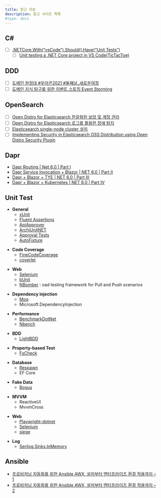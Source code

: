 ```yaml
---
title: 참고 자료
description: 참고 사이트 목록
#type: docs
---
```


## C#
- [ ] [.NETCore.With(“vsCode”).Should().Have(“Unit Tests”)](https://xpirit.com/netcore-withvscode-should-haveunit-tests/)
  - [ ] [Unit testing a .NET Core project in VS Code(TicTacToe)](https://github.com/XpiritBV/unittesting-dotnetcore-vscode)

## DDD
- [ ] [도메인 원정대 #우아콘2021 #둘째날_새로운여정](https://www.youtube.com/watch?v=kmUneexSxk0&list=PLgXGHBqgT2Ttcttvjy5_4GacLPcs6iM-s)
- [ ] [도메인 지식 탐구를 위한 이벤트 스토밍 Event Storming](https://www.youtube.com/watch?v=hUcpv5fdCIk)

## OpenSearch
- [ ] [Open Distro for Elasticsearch 한글화된 보암 및 계정 관리](https://www.dkdk.info/wpb/?p=175)
- [ ] [Open Distro for Elasticsearch 로그를 활용한 장애 탐지](https://medium.com/29cm/open-distro-for-elasticsearch-%EB%A1%9C%EA%B7%B8%EB%A5%BC-%ED%99%9C%EC%9A%A9%ED%95%9C-%EC%9E%A5%EC%95%A0-%ED%83%90%EC%A7%80-8ff60dc3e5f)
- [ ] [Elasticsearch single-node cluster 설치](https://documentation.wazuh.com/current/installation-guide/open-distro/distributed-deployment/step-by-step-installation/elasticsearch-cluster/elasticsearch-single-node-cluster.html)
- [ ] [Implementing Security in Elasticsearch OSS Distribution using Open Distro Security Plugin](https://medium.com/codex/implementing-security-in-elasticsearch-oss-distribution-using-open-distro-security-plugin-d1d106e62ca6)

## Dapr
- [Dapr Routing | Net 6.0 | Part I](https://www.youtube.com/watch?v=NBDQ8vp0E_M&list=PLbFaOt0VQ7S9txKOwJQIb258Wq99dgISL&index=2)
- [Dapr Service Invocation + Blazor | NET 6.0 | Part II](https://www.youtube.com/watch?v=JpDOUhM5e1w&list=PLbFaOt0VQ7S9txKOwJQIb258Wq99dgISL&index=3)
- [Dapr + Blazor + TYE | NET 6.0 | Part III](https://www.youtube.com/watch?v=zgTwba9HRD0&list=PLbFaOt0VQ7S9txKOwJQIb258Wq99dgISL&index=4)
- [Dapr + Blazor + Kubernetes | NET 6.0 | Part IV](https://www.youtube.com/watch?v=UGpSf3Gl8D4&list=PLbFaOt0VQ7S9txKOwJQIb258Wq99dgISL&index=5)

## Unit Test
- **General**
  - [xUnit](https://github.com/xunit/xunit)
  - [Fluent Assertions](https://github.com/fluentassertions/fluentassertions)
  - [ApiApprover](https://github.com/PublicApiGenerator/PublicApiGenerator)
  - [ArchiUnitNET](https://github.com/TNG/ArchUnitNET)
  - [Approval Tests](https://github.com/approvals/ApprovalTests.Net)
  - [AutoFixture](https://github.com/AutoFixture/AutoFixture)
+ **Code Coverage**
  - [FineCodeCoverage](https://github.com/FortuneN/FineCodeCoverage)
  - [coverlet](https://github.com/coverlet-coverage/coverlet)
- **Web**
  - [Selenium](https://github.com/SeleniumHQ/selenium)
  - [bUnit](https://github.com/bUnit-dev/bUnit)
  - [NBomber](https://github.com/PragmaticFlow/NBomber) : oad testing framework for Pull and Push scenarios
+ **Dependency injection**
  - [Moq](https://github.com/moq/moq4)
  - Microsoft.DependencyInjection
- **Performance**
  - [BenchmarkDotNet](https://github.com/dotnet/BenchmarkDotNet)
  - [Nbench](https://github.com/petabridge/NBench)
+ **BDD**
  - [LightBDD](https://github.com/LightBDD/LightBDD)
- **Property-based Test**
  - [FsCheck](https://github.com/fscheck/FsCheck)
+ **Database**
  - [Respawn](https://github.com/jbogard/Respawn)
  - EF Core
- **Fake Data**
  - [Bogus](https://github.com/bchavez/Bogus)
+ **MVVM**
  - ReactiveUI
  - MvvmCross
- **Web**
  - [Playwright-dotnet](https://github.com/microsoft/playwright-dotnet)
  - [Selenium](https://github.com/SeleniumHQ/selenium)
  - [siege](https://github.com/JoeDog/siege)
+ **Log**
   - [Serilog.Sinks.InMemory](https://github.com/serilog-contrib/SerilogSinksInMemory)

## Ansible
- [프로비저닝 자동화를 위한 Ansible AWX, 설치부터 엔터프라이즈 환경 적용까지 – 1](https://engineering.linecorp.com/ko/blog/ansible-awx-for-provisioning-1/)
- [프로비저닝 자동화를 위한 Ansible AWX, 설치부터 엔터프라이즈 환경 적용까지 – 2](https://engineering.linecorp.com/ko/blog/ansible-awx-for-provisioning-2/)
